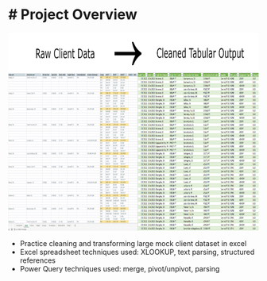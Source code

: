 # # Project Overview 
<img src="https://github.com/KarlNagy/cleaning/blob/main/static/output.png?raw=true" width="700" height="400" />

* Practice cleaning and transforming large mock client dataset in excel
* Excel spreadsheet techniques used: XLOOKUP, text parsing, structured references
* Power Query techniques used: merge, pivot/unpivot, parsing
